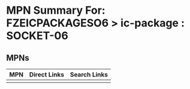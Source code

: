 



# MPN Summary For: FZEICPACKAGESO6 > ic-package : SOCKET-06

## MPNs
  

|MPN|Direct Links|Search Links|
| :--- | :--- | :--- |
||||

